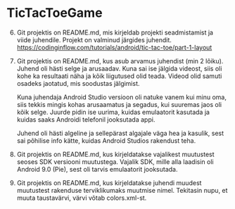 # TicTacToeGame

6. Git projektis on README.md, mis kirjeldab projekti seadmistamist ja viide juhendile.
    Projekt on valminud järgides juhendit. https://codinginflow.com/tutorials/android/tic-tac-toe/part-1-layout

7. Git projektis on README.md, kus asub arvamus juhendist (min 2 lõiku).
    Juhend oli hästi selge ja arusaadav. Kuna sai ise jälgida videost, siis oli kohe ka resultaati näha ja kõik liigutused olid teada.
    Videod olid samuti osadeks jaotatud, mis soodustas jälgimist. 

    Kuna juhendaja Android Studio versioon oli natuke vanem kui minu oma, siis tekkis mingis kohas arusaamatus ja segadus, kui suuremas jaos oli kõik selge.
    Juurde pidin ise uurima, kuidas emulaatorit kasutada ja kuidas saaks Androidi telefonil jooksutada appi.

    Juhend oli hästi algeline ja sellepärast algajale väga hea ja kasulik, sest sai põhilise info kätte, kuidas Android Studios rakendust teha.

8. Git projektis on README.md, kus kirjeldatakse vajalikest muutustest seoses SDK versiooni muutustega.
    Vajalik SDK, mille alla laadisin oli Android 9.0 (Pie), sest oli tarvis emulaatorit jooksutada.

9. Git projektis on README.md, kus kirjeldatakse juhendi muudest muutustest rakenduse terviklikumaks muutmise nimel.
    Tekitasin nupu, et muuta taustavärvi, värvi võtab colors.xml-st.
    